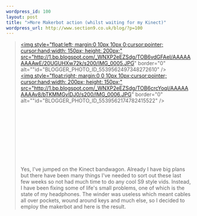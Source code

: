 ```yaml
--- 
wordpress_id: 100
layout: post
title: ">More Makerbot action (whilst waiting for my Kinect)"
wordpress_url: http://www.section9.co.uk/blog/?p=100
---
```

><a onblur="try {parent.deselectBloggerImageGracefully();} catch(e) {}" href="http://1.bp.blogspot.com/_WNXP2eEZSdg/TOB6vdGFAeI/AAAAAAAAAwE/20UGUHXw72k/s1600/IMG_0005.JPG"><img style="float:left; margin:0 10px 10px 0;cursor:pointer; cursor:hand;width: 150px; height: 200px;" src="http://1.bp.blogspot.com/_WNXP2eEZSdg/TOB6vdGFAeI/AAAAAAAAAwE/20UGUHXw72k/s200/IMG_0005.JPG" border="0" alt=""id="BLOGGER_PHOTO_ID_5539562497348272610" /></a><br /><a onblur="try {parent.deselectBloggerImageGracefully();} catch(e) {}" href="http://1.bp.blogspot.com/_WNXP2eEZSdg/TOB6crcYoqI/AAAAAAAAAv8/bTKMMGvlDJ0/s1600/IMG_0006.JPG"><img style="float:right; margin:0 0 10px 10px;cursor:pointer; cursor:hand;width: 200px; height: 150px;" src="http://1.bp.blogspot.com/_WNXP2eEZSdg/TOB6crcYoqI/AAAAAAAAAv8/bTKMMGvlDJ0/s200/IMG_0006.JPG" border="0" alt=""id="BLOGGER_PHOTO_ID_5539562174782415522" /></a><br /><br /><br /><br/><br /><br/><br/><br/><br/><br/><br />Yes, I've jumped on the Kinect bandwagon. Already I have big plans but there have been many things I've needed to sort out these last few weeks so not had much time to do any cool S9 style vids. Instead, I have been fixing some of life's small problems, one of which is the state of my headphones. The winder was useless which meant cables all over pockets, wound around keys and much else, so I decided to employ the makerbot and here is the result.
